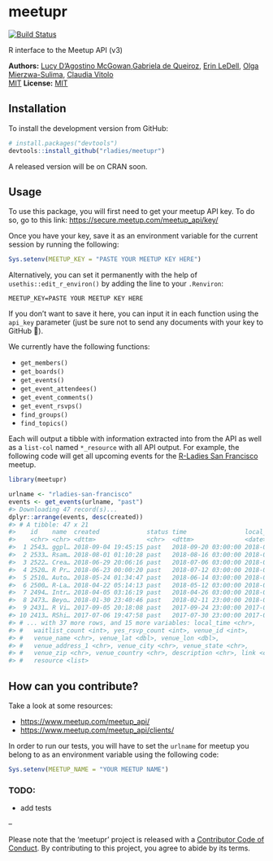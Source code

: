 
<!-- README.md is generated from README.Rmd. Please edit the Rmd file -->

# meetupr

[![Build
Status](https://travis-ci.org/rladies/meetupr.svg?branch=master)](https://travis-ci.org/rladies/meetupr)

R interface to the Meetup API (v3)

**Authors:** [Lucy D’Agostino
McGowan](http://www.lucymcgowan.com),[Gabriela de Queiroz](http://gdequeiroz.github.io/), [Erin
LeDell](http://www.stat.berkeley.edu/~ledell/), [Olga
Mierzwa-Sulima](https://github.com/olgamie), [Claudia
Vitolo](https://github.com/cvitolo)<br/>
[MIT](https://opensource.org/licenses/MIT) **License:**
[MIT](https://opensource.org/licenses/MIT)


## Installation

To install the development version from GitHub:

``` r
# install.packages("devtools")
devtools::install_github("rladies/meetupr")
```

A released version will be on CRAN soon.

## Usage

To use this package, you will first need to get your meetup API key. To
do so, go to this link: <https://secure.meetup.com/meetup_api/key/>

Once you have your key, save it as an environment variable for the
current session by running the following:

``` r
Sys.setenv(MEETUP_KEY = "PASTE YOUR MEETUP KEY HERE")
```

Alternatively, you can set it permanently with the help of
`usethis::edit_r_environ()` by adding the line to your `.Renviron`:

    MEETUP_KEY=PASTE YOUR MEETUP KEY HERE

If you don’t want to save it here, you can input it in each function
using the `api_key` parameter (just be sure not to send any documents
with your key to GitHub 🙊).

We currently have the following functions:

  - `get_members()`
  - `get_boards()`
  - `get_events()`  
  - `get_event_attendees()`  
  - `get_event_comments()`
  - `get_event_rsvps()`
  - `find_groups()`
  - `find_topics()`

Each will output a tibble with information extracted into from the API
as well as a `list-col` named `*_resource` with all API output. For
example, the following code will get all upcoming events for the
[R-Ladies San Francisco](https://meetup.com/rladies-san-francisco)
meetup.

``` r
library(meetupr)

urlname <- "rladies-san-francisco"
events <- get_events(urlname, "past")
#> Downloading 47 record(s)...
dplyr::arrange(events, desc(created))
#> # A tibble: 47 x 21
#>    id    name  created             status time                local_date
#>    <chr> <chr> <dttm>              <chr>  <dttm>              <date>    
#>  1 2543… ggpl… 2018-09-04 19:45:15 past   2018-09-20 03:00:00 2018-09-19
#>  2 2533… Rsam… 2018-08-01 01:10:28 past   2018-08-16 03:00:00 2018-08-15
#>  3 2522… Crea… 2018-06-29 20:06:16 past   2018-07-06 03:00:00 2018-07-05
#>  4 2520… R Pr… 2018-06-23 00:00:20 past   2018-07-12 03:00:00 2018-07-11
#>  5 2510… Auto… 2018-05-24 01:34:47 past   2018-06-14 03:00:00 2018-06-13
#>  6 2500… R-La… 2018-04-22 05:14:13 past   2018-05-12 03:00:00 2018-05-11
#>  7 2494… Intr… 2018-04-05 03:16:19 past   2018-04-26 03:00:00 2018-04-25
#>  8 2473… Beyo… 2018-01-30 23:40:46 past   2018-02-11 23:00:00 2018-02-11
#>  9 2431… R Vi… 2017-09-05 20:18:08 past   2017-09-24 23:00:00 2017-09-24
#> 10 2413… RShi… 2017-07-06 19:47:58 past   2017-07-30 23:00:00 2017-07-30
#> # ... with 37 more rows, and 15 more variables: local_time <chr>,
#> #   waitlist_count <int>, yes_rsvp_count <int>, venue_id <int>,
#> #   venue_name <chr>, venue_lat <dbl>, venue_lon <dbl>,
#> #   venue_address_1 <chr>, venue_city <chr>, venue_state <chr>,
#> #   venue_zip <chr>, venue_country <chr>, description <chr>, link <chr>,
#> #   resource <list>
```

## How can you contribute?

Take a look at some resources:

  - <https://www.meetup.com/meetup_api/>
  - <https://www.meetup.com/meetup_api/clients/>

In order to run our tests, you will have to set the `urlname` for meetup
you belong to as an environment variable using the following code:

``` r
Sys.setenv(MEETUP_NAME = "YOUR MEETUP NAME")
```

### TODO:

  - add tests

–

Please note that the ‘meetupr’ project is released with a [Contributor
Code of Conduct](CODE_OF_CONDUCT.md). By contributing to this project,
you agree to abide by its terms.
